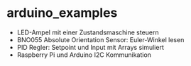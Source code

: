 # arduino_examples

- LED-Ampel mit einer Zustandsmaschine steuern
- BNO055 Absolute Orientation Sensor: Euler-Winkel lesen
- PID Regler: Setpoint und Input mit Arrays simuliert
- Raspberry Pi und Arduino I2C Kommunikation


